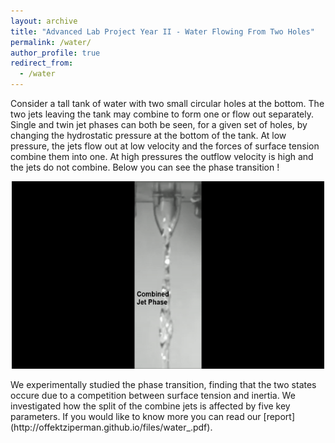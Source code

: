```yaml
---
layout: archive
title: "Advanced Lab Project Year II - Water Flowing From Two Holes"
permalink: /water/
author_profile: true
redirect_from:
  - /water
--- 
```

Consider a tall tank of water with two small circular holes at the bottom. The two jets leaving the tank may combine to form one or flow out separately. Single and twin jet phases can both be seen, for a given set of holes, by changing the hydrostatic pressure at the bottom of the tank. At low pressure, the jets flow out at low velocity and the forces of surface tension combine them into one. At high pressures the outflow velocity is high and the jets do not combine. Below you can see the phase transition !
<p align="center">
  <img src='/images/phase_transition.gif' width="500" height="300">
</p>
We experimentally studied the phase transition, finding that the two states occure due to a competition between surface tension and inertia. We investigated how the split of the combine jets is affected by five key parameters. If you would like to know more you can read our [report](http://offektziperman.github.io/files/water_.pdf).

